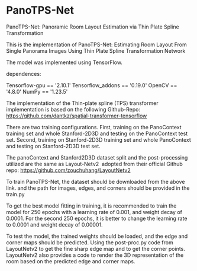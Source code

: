 # PanoTPS-Net
PanoTPS-Net: Panoramic Room Layout Estimation via Thin Plate Spline Transformation

This is the implementation of PanoTPS-Net: Estimating Room Layout From Single Panorama Images Using Thin Plate Spline Transformation Network

The model was implemented using TensorFlow.

dependences:

Tensorflow-gpu == '2.10.1'
Tensorflow_addons == '0.19.0'
OpenCV == '4.8.0'
NumPy == '1.23.5'

The implementation of the Thin-plate spline (TPS) transformer implementation is based on the following Github-Repo:
https://github.com/dantkz/spatial-transformer-tensorflow

There are two training configurations. First, training on the PanoContext training set and whole Stanford-2D3D and testing on the PanoContext test set. Second, training on Stanford-2D3D training set and whole PanoContext and testing on Stanford-2D3D test set.

The panoContext and Stanford2D3D dataset split and the post-processing utilized are the same as Layout-Netv2  adopted from their official Github repo:
https://github.com/zouchuhang/LayoutNetv2

To train PanoTPS-Net, the dataset should be downloaded from the above link. and the path for images, edges, and corners should be provided in the train.py

To get the best model fitting in training, it is recommended to train the model for 250 epochs with a learning rate of 0.001, and weight decay of 0.0001. For the second 250 epochs, it is better to change the learning rate to 0.0001 and weight decay of 0.00001.

To test the model, the trained weights should be loaded, and the edge and corner maps should be predicted. Using the post-proc.py code from LayoutNetv2 to get the fine sharp edge map and to get the corner points. LayoutNetv2 also provides a code to render the 3D representation of the room based on the predicted edge and corner maps.
